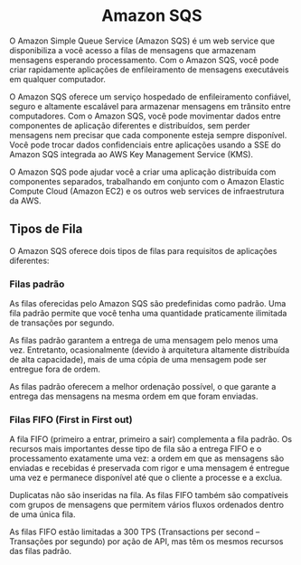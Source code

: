 <h1 align="center">Amazon SQS</h1>

O Amazon Simple Queue Service (Amazon SQS) é um web service que disponibiliza a você acesso a filas de mensagens que armazenam mensagens esperando processamento. Com o Amazon SQS, você pode criar rapidamente aplicações de enfileiramento de mensagens executáveis em qualquer computador.

O Amazon SQS oferece um serviço hospedado de enfileiramento confiável, seguro e altamente escalável para armazenar mensagens em trânsito entre computadores. Com o Amazon SQS, você pode movimentar dados entre componentes de aplicação diferentes e distribuídos, sem perder mensagens nem precisar que cada componente esteja sempre disponível. Você pode trocar dados confidenciais entre aplicações usando a SSE do Amazon SQS integrada ao AWS Key Management Service (KMS).

O Amazon SQS pode ajudar você a criar uma aplicação distribuída com componentes separados, trabalhando em conjunto com o Amazon Elastic Compute Cloud (Amazon EC2) e os outros web services de infraestrutura da AWS.

<h2>Tipos de Fila</h2>

O Amazon SQS oferece dois tipos de filas para requisitos de aplicações diferentes:

<h3>Filas padrão</h3>

As filas oferecidas pelo Amazon SQS são predefinidas como padrão. Uma fila padrão permite que você tenha uma quantidade praticamente ilimitada de transações por segundo. 

As filas padrão garantem a entrega de uma mensagem pelo menos uma vez. Entretanto, ocasionalmente (devido à arquitetura altamente distribuída de alta capacidade), mais de uma cópia de uma mensagem pode ser entregue fora de ordem. 

As filas padrão oferecem a melhor ordenação possível, o que garante a entrega das mensagens na mesma ordem em que foram enviadas.

<h3>Filas FIFO (First in First out)</h3>

A fila FIFO (primeiro a entrar, primeiro a sair) complementa a fila padrão. Os recursos mais importantes desse tipo de fila são a entrega FIFO e o processamento exatamente uma vez: a ordem em que as mensagens são enviadas e recebidas é preservada com rigor e uma mensagem é entregue uma vez e permanece disponível até que o cliente a processe e a exclua. 

Duplicatas não são inseridas na fila. As filas FIFO também são compatíveis com grupos de mensagens que permitem vários fluxos ordenados dentro de uma única fila.

As filas FIFO estão limitadas a 300 TPS (Transactions per second – Transações por segundo) por ação de API, mas têm os mesmos recursos das filas padrão.

 